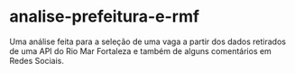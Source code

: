 # analise-prefeitura-e-rmf
Uma análise feita para a seleção de uma vaga a partir dos dados retirados de uma API do Rio Mar Fortaleza e também de alguns comentários em Redes Sociais.
